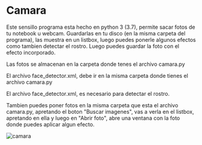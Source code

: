# Camara
Este sensillo programa esta hecho en python 3 (3.7), permite sacar fotos de tu notebook u webcam. Guardarlas en tu disco (en la misma carpeta del programa),
las muestra en un listbox, luego puedes ponerle algunos efectos como tambien detectar el rostro. Luego puedes guardar la foto con el efecto incorporado.


Las fotos se almacenan en la carpeta donde tenes el archivo camara.py

El archivo face_detector.xml, debe ir en la misma carpeta donde tienes el archivo camara.py

El archivo face_detector.xml, es necesario para detectar el rostro.

Tambien puedes poner fotos en la misma carpeta que esta el archivo camara.py, apretando el boton "Buscar imagenes", vas a verla en el listbox, apretando en ella 
y luego en "Abrir foto", abre una ventana con la foto donde puedes aplicar algun efecto. 

![camara](https://user-images.githubusercontent.com/69483837/90218155-80fe1b80-ddd9-11ea-869e-692b79050533.jpg)
